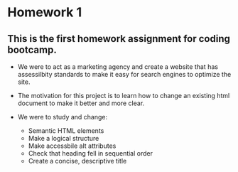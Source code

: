# Homework 1

## This is the first homework assignment for coding bootcamp.

- We were to act as a marketing agency and create a website that has assessilbity standards to make it easy for search engines to optimize the site.

- The motivation for this project is to learn how to change an existing html document to make it better and more clear.

- We were to study and change:
  - Semantic HTML elements
  - Make a logical structure
  - Make accessbile alt attributes
  - Check that heading fell in sequential order
  - Create a concise, descriptive title
